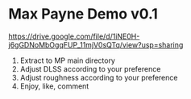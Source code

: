 # Max Payne Demo v0.1

https://drive.google.com/file/d/1iNE0H-j6gGDNoMbOgqFUP_11mjV0sQTq/view?usp=sharing

1. Extract to MP main directory
2. Adjust DLSS according to your preference
3. Adjust roughness according to your preference
4. Enjoy, like, comment
